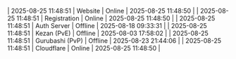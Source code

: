 | 2025-08-25 11:48:51 | Website | Online | 2025-08-25 11:48:50 |
| 2025-08-25 11:48:51 | Registration | Online | 2025-08-25 11:48:50 |
| 2025-08-25 11:48:51 | Auth Server | Offline | 2025-08-18 09:33:31 |
| 2025-08-25 11:48:51 | Kezan (PvE) | Offline | 2025-08-03 17:58:02 |
| 2025-08-25 11:48:51 | Gurubashi (PvP) | Offline | 2025-08-23 21:44:06 |
| 2025-08-25 11:48:51 | Cloudflare | Online | 2025-08-25 11:48:50 |
